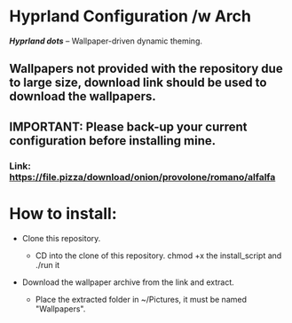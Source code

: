 # Hyprland Configuration /w Arch
___Hyprland dots___ – Wallpaper-driven dynamic theming.

## Wallpapers not provided with the repository due to large size, download link should be used to download the wallpapers.

## IMPORTANT: Please back-up your current configuration before installing mine.

### Link: https://file.pizza/download/onion/provolone/romano/alfalfa

# How to install:

* Clone this repository.
  * CD into the clone of this repository. chmod +x the install_script and ./run it

* Download the wallpaper archive from the link and extract.
  * Place the extracted folder in ~/Pictures, it must be named "Wallpapers".
      



